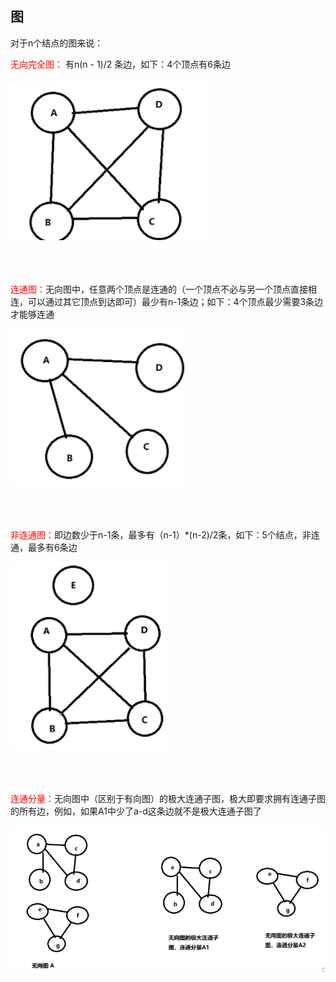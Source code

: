 ## 图

对于n个结点的图来说：

<font color="red">无向完全图：</font> 有n(n - 1)/2 条边，如下：4个顶点有6条边

![image-1](images/1.png)  
<br>
<br>
<br>

<font color="red">连通图：</font>无向图中，任意两个顶点是连通的（一个顶点不必与另一个顶点直接相连，可以通过其它顶点到达即可）最少有n-1条边；如下：4个顶点最少需要3条边才能够连通

![image-1](images/2.png)  
<br>
<br>
<br>

<font color="red">非连通图：</font>即边数少于n-1条，最多有（n-1）*(n-2)/2条，如下：5个结点，非连通，最多有6条边

![image-1](images/3.png)  
<br>
<br>
<br>

<font color="red">连通分量：</font>无向图中（区别于有向图）的极大连通子图，极大即要求拥有连通子图的所有边，例如，如果A1中少了a-d这条边就不是极大连通子图了

![image-1](images/4.png)  
<br>
<br>
<br>